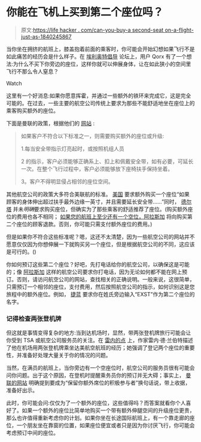 # 你能在飞机上买到第二个座位吗？

> 原文:[https://life hacker . com/can-you-buy-a second-seat on-a-flight-just-as-1840245867](https://lifehacker.com/can-you-buy-a-second-seat-on-a-flight-just-because-1840245867)

当你坐在拥挤的航班上，膝盖抱着前面的乘客时，你可能会开始幻想如果飞行不是如此痛苦的经历会是什么样子。在 [埃利奥特倡导](https://forum.elliott.org/threads/can-i-purchase-a-middle-seat-without-having-a-person-actually-sit-in-it.11491/) 论坛上，用户 Qorx 有了一个想法:为什么不买下你旁边的座位，这样你就可以伸展身体，让在如此狭小的空间里飞行不那么令人窒息？

Watch

这里有一个好消息:如果你愿意挥霍，并通过一些额外的铁环来完成它，这是完全可能的。在过去，一些主要的航空公司传统上要求为那些不能舒适地坐在座位上的乘客购买额外的座位。

下面是曼联的政策，根据他们的 [网站](https://www.united.com/ual/en/us/fly/travel/special-needs/extra-seating.html) :

> 如果客户不符合以下标准之一，则需要购买额外的座位或升级:
> 
> 1.每当安全带指示灯亮起时，或按照机组人员
> 
> 2 的指示，客户必须能够正确系上、扣上和佩戴安全带，如有必要，可延长一次。在整个飞行过程中，客户必须能够放下座椅扶手保持坐着。
> 
> 3。客户不得明显侵占相邻的座位空间。

其他航空公司的政策大多符合美联航的标准。 [美国](https://www.aa.com/i18n/travel-info/special-assistance/special-assistance.jsp#extraspace) 要求额外购买一个座位“如果顾客的身体伸出超过扶手最外边缘一英寸，并且需要延长安全带……”同时， [德尔塔](https://www.delta.com/us/en/accessible-travel-services/additional-assistance) 并未*明确*要求购买座位，但确实为了那些乘客的舒适推荐了座位。(购买额外座位的费用也各不相同； [如果您的航班上至少还有一个空位，阿拉斯加](https://www.alaskaair.com/content/travel-info/policies/seating-customers-of-size) 将向购买第二个座位的顾客退款。否则，你可能只需支付额外座位的费用。)

但是如果你不符合这些标准呢？嗯，这还不太清楚，因为一些航空公司的网站并不愿意仅仅因为你想伸展一下就购买另一个座位，但是根据航空公司的不同，这应该是可行的。()

你如何预订这些第二个座位？好吧，先打电话给你的航空公司，以确保这是可能的；像 [阿拉斯加](https://www.alaskaair.com/content/travel-info/policies/comfort-seat) 这样的航空公司要求你打电话，因为无论如何都不能在网上预订。否则，请访问航空公司的网站，查找相关的正确说明。一般来说，这很简单，只需预订一个相邻的座位，支付费用，然后按照航空公司的指示，如何识别这是您旅程中的额外座位。例如， [捷蓝](https://www.jetblue.com/travel-agents/seat-assignments) 要求你在姓氏旁边输入“EXST”作为第二个座位的名字。

### 记得检查两张登机牌

但这就是事情变得复杂的地方:当到达机场时，显然，带两张登机牌旅行可能会让你受到 TSA 或航空公司服务员的关注。在 [雷内的点](https://renespoints.boardingarea.com/2017/10/19/joys-pitfalls-booking-extra-seat-delta-air-lines/) 上，作家雷内·德·兰伯特描述了他在机场用两张登机牌乘坐达美航空航班的经历；她强调了登记两个座位的重要性，并准备好处理大量关于你的情况的问题。

当然，在满员的航班上，当你旁边有一个空座位时，航空公司的服务员很有可能会问你问题。出于这个原因，在登机时提醒乘务员你的预订并无大碍；事实上， [曼联的网站](https://www.united.com/ual/en/us/fly/travel/special-needs/extra-seating.html) 明确提到要成为“保留你额外席位的积极参与者”换句话说，带上收据，准备好出示。

此时，你可能会问:仅仅为了一个额外的座位，这些值得吗？而答案就看你个人喜好了。如果一个额外的座位比简单地购买一个带有额外伸腿空间的升级座位更贵，那么也许值得重新考虑你的计划。如果你坐在长途国际航班上，有一个靠走廊的座位，一个朋友坐在靠窗的位置，如果座位便宜或者只是因为你讨厌飞行，你可能会考虑预订中间的座位。